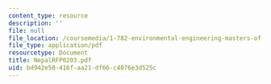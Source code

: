 ```yaml
---
content_type: resource
description: ''
file: null
file_location: /coursemedia/1-782-environmental-engineering-masters-of-engineering-project-fall-2003-spring-2004/bd942e50416faa21df66c4076e3d525c_NepalRFP0203.pdf
file_type: application/pdf
resourcetype: Document
title: NepalRFP0203.pdf
uid: bd942e50-416f-aa21-df66-c4076e3d525c
---
```

